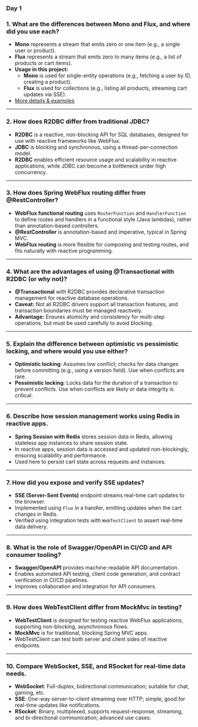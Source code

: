 ### Day 1

### 1. What are the differences between Mono and Flux, and where did you use each?
- **Mono** represents a stream that emits zero or one item (e.g., a single user or product).  
- **Flux** represents a stream that emits zero to many items (e.g., a list of products or cart items).  
- **Usage in this project:**  
  - **Mono** is used for single-entity operations (e.g., fetching a user by ID, creating a product).
  - **Flux** is used for collections (e.g., listing all products, streaming cart updates via SSE).
- [More details & examples](https://www.geeksforgeeks.org/difference-between-mono-and-flux-in-spring-webflux/)

---

### 2. How does R2DBC differ from traditional JDBC?
- **R2DBC** is a reactive, non-blocking API for SQL databases, designed for use with reactive frameworks like WebFlux.
- **JDBC** is blocking and synchronous, using a thread-per-connection model.
- **R2DBC** enables efficient resource usage and scalability in reactive applications, while JDBC can become a bottleneck under high concurrency.

---

### 3. How does Spring WebFlux routing differ from @RestController?
- **WebFlux functional routing** uses `RouterFunction` and `HandlerFunction` to define routes and handlers in a functional style (Java lambdas), rather than annotation-based controllers.
- **@RestController** is annotation-based and imperative, typical in Spring MVC.
- **WebFlux routing** is more flexible for composing and testing routes, and fits naturally with reactive programming.

---

### 4. What are the advantages of using @Transactional with R2DBC (or why not)?
- **@Transactional** with R2DBC provides declarative transaction management for reactive database operations.
- **Caveat:** Not all R2DBC drivers support all transaction features, and transaction boundaries must be managed reactively.
- **Advantage:** Ensures atomicity and consistency for multi-step operations, but must be used carefully to avoid blocking.

---

### 5. Explain the difference between optimistic vs pessimistic locking, and where would you use either?
- **Optimistic locking**: Assumes low conflict; checks for data changes before committing (e.g., using a version field). Use when conflicts are rare.
- **Pessimistic locking**: Locks data for the duration of a transaction to prevent conflicts. Use when conflicts are likely or data integrity is critical.

---

### 6. Describe how session management works using Redis in reactive apps.
- **Spring Session with Redis** stores session data in Redis, allowing stateless app instances to share session state.
- In reactive apps, session data is accessed and updated non-blockingly, ensuring scalability and performance.
- Used here to persist cart state across requests and instances.

---

### 7. How did you expose and verify SSE updates?
- **SSE (Server-Sent Events)** endpoint streams real-time cart updates to the browser.
- Implemented using `Flux` in a handler, emitting updates when the cart changes in Redis.
- Verified using integration tests with `WebTestClient` to assert real-time data delivery.

---

### 8. What is the role of Swagger/OpenAPI in CI/CD and API consumer tooling?
- **Swagger/OpenAPI** provides machine-readable API documentation.
- Enables automated API testing, client code generation, and contract verification in CI/CD pipelines.
- Improves collaboration and integration for API consumers.

---

### 9. How does WebTestClient differ from MockMvc in testing?
- **WebTestClient** is designed for testing reactive WebFlux applications, supporting non-blocking, asynchronous flows.
- **MockMvc** is for traditional, blocking Spring MVC apps.
- WebTestClient can test both server and client sides of reactive endpoints.

---

### 10. Compare WebSocket, SSE, and RSocket for real-time data needs.
- **WebSocket**: Full-duplex, bidirectional communication; suitable for chat, gaming, etc.
- **SSE**: One-way server-to-client streaming over HTTP; simple, good for real-time updates like notifications.
- **RSocket**: Binary, multiplexed, supports request-response, streaming, and bi-directional communication; advanced use cases.

